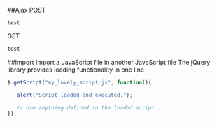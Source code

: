 ##Ajax
POST
```javascript
test
```

GET
```javascript
test
```


##Import
Import a JavaScript file in another JavaScript file
The jQuery library provides loading functionality in one line

```javascript
$.getScript("my_lovely_script.js", function(){

   alert("Script loaded and executed.");

   // Use anything defined in the loaded script...
});
```